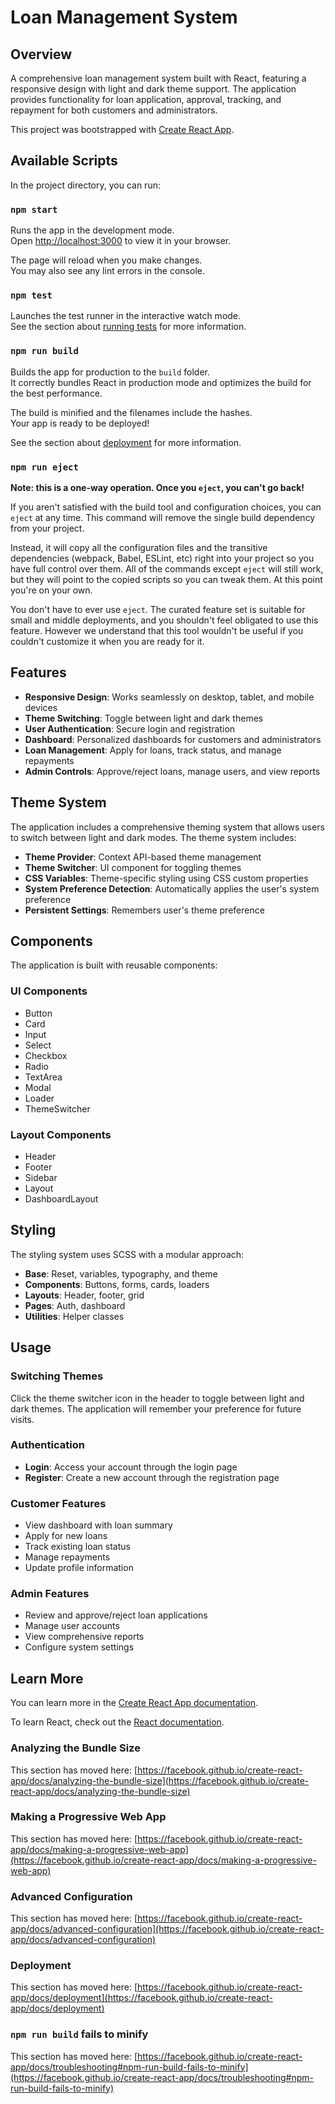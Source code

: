 # Loan Management System

## Overview

A comprehensive loan management system built with React, featuring a responsive design with light and dark theme support. The application provides functionality for loan application, approval, tracking, and repayment for both customers and administrators.

This project was bootstrapped with [Create React App](https://github.com/facebook/create-react-app).

## Available Scripts

In the project directory, you can run:

### `npm start`

Runs the app in the development mode.\
Open [http://localhost:3000](http://localhost:3000) to view it in your browser.

The page will reload when you make changes.\
You may also see any lint errors in the console.

### `npm test`

Launches the test runner in the interactive watch mode.\
See the section about [running tests](https://facebook.github.io/create-react-app/docs/running-tests) for more information.

### `npm run build`

Builds the app for production to the `build` folder.\
It correctly bundles React in production mode and optimizes the build for the best performance.

The build is minified and the filenames include the hashes.\
Your app is ready to be deployed!

See the section about [deployment](https://facebook.github.io/create-react-app/docs/deployment) for more information.

### `npm run eject`

**Note: this is a one-way operation. Once you `eject`, you can't go back!**

If you aren't satisfied with the build tool and configuration choices, you can `eject` at any time. This command will remove the single build dependency from your project.

Instead, it will copy all the configuration files and the transitive dependencies (webpack, Babel, ESLint, etc) right into your project so you have full control over them. All of the commands except `eject` will still work, but they will point to the copied scripts so you can tweak them. At this point you're on your own.

You don't have to ever use `eject`. The curated feature set is suitable for small and middle deployments, and you shouldn't feel obligated to use this feature. However we understand that this tool wouldn't be useful if you couldn't customize it when you are ready for it.

## Features

- **Responsive Design**: Works seamlessly on desktop, tablet, and mobile devices
- **Theme Switching**: Toggle between light and dark themes
- **User Authentication**: Secure login and registration
- **Dashboard**: Personalized dashboards for customers and administrators
- **Loan Management**: Apply for loans, track status, and manage repayments
- **Admin Controls**: Approve/reject loans, manage users, and view reports

## Theme System

The application includes a comprehensive theming system that allows users to switch between light and dark modes. The theme system includes:

- **Theme Provider**: Context API-based theme management
- **Theme Switcher**: UI component for toggling themes
- **CSS Variables**: Theme-specific styling using CSS custom properties
- **System Preference Detection**: Automatically applies the user's system preference
- **Persistent Settings**: Remembers user's theme preference

## Components

The application is built with reusable components:

### UI Components
- Button
- Card
- Input
- Select
- Checkbox
- Radio
- TextArea
- Modal
- Loader
- ThemeSwitcher

### Layout Components
- Header
- Footer
- Sidebar
- Layout
- DashboardLayout

## Styling

The styling system uses SCSS with a modular approach:

- **Base**: Reset, variables, typography, and theme
- **Components**: Buttons, forms, cards, loaders
- **Layouts**: Header, footer, grid
- **Pages**: Auth, dashboard
- **Utilities**: Helper classes

## Usage

### Switching Themes

Click the theme switcher icon in the header to toggle between light and dark themes. The application will remember your preference for future visits.

### Authentication

- **Login**: Access your account through the login page
- **Register**: Create a new account through the registration page

### Customer Features

- View dashboard with loan summary
- Apply for new loans
- Track existing loan status
- Manage repayments
- Update profile information

### Admin Features

- Review and approve/reject loan applications
- Manage user accounts
- View comprehensive reports
- Configure system settings

## Learn More

You can learn more in the [Create React App documentation](https://facebook.github.io/create-react-app/docs/getting-started).

To learn React, check out the [React documentation](https://reactjs.org/).

### Analyzing the Bundle Size

This section has moved here: [https://facebook.github.io/create-react-app/docs/analyzing-the-bundle-size](https://facebook.github.io/create-react-app/docs/analyzing-the-bundle-size)

### Making a Progressive Web App

This section has moved here: [https://facebook.github.io/create-react-app/docs/making-a-progressive-web-app](https://facebook.github.io/create-react-app/docs/making-a-progressive-web-app)

### Advanced Configuration

This section has moved here: [https://facebook.github.io/create-react-app/docs/advanced-configuration](https://facebook.github.io/create-react-app/docs/advanced-configuration)

### Deployment

This section has moved here: [https://facebook.github.io/create-react-app/docs/deployment](https://facebook.github.io/create-react-app/docs/deployment)

### `npm run build` fails to minify

This section has moved here: [https://facebook.github.io/create-react-app/docs/troubleshooting#npm-run-build-fails-to-minify](https://facebook.github.io/create-react-app/docs/troubleshooting#npm-run-build-fails-to-minify)
